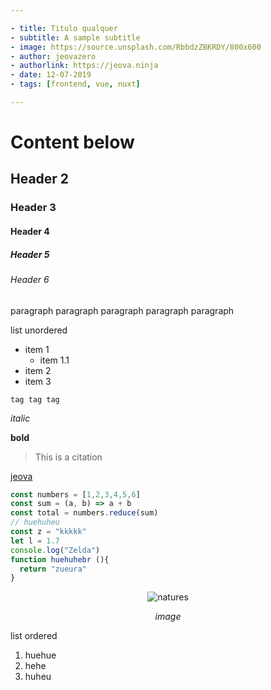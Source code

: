 ```yaml
---

- title: Titulo qualquer
- subtitle: A sample subtitle
- image: https://source.unsplash.com/RbbdzZBKRDY/800x600
- author: jeovazero
- authorlink: https://jeova.ninja
- date: 12-07-2019
- tags: [frontend, vue, nuxt]

---
```


# Content below

## Header 2

### Header 3

#### Header 4

##### Header 5

###### Header 6

paragraph paragraph paragraph paragraph paragraph

list unordered

- item 1
  - item 1.1
- item 2
- item 3

`tag tag tag`

_italic_

**bold**

> This is a citation

[jeova](jeova.ninja)

```js
const numbers = [1,2,3,4,5,6]
const sum = (a, b) => a + b
const total = numbers.reduce(sum)
// huehuheu
const z = "kkkkk"
let l = 1.7
console.log("Zelda")
function huehuhebr (){
  return "zueura"
}
```
<div align="center">

  ![natures](https://source.unsplash.com/RbbdzZBKRDY/800x600)

  _image_
</div>

list ordered

1. huehue
2. hehe
3. huheu
